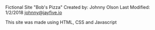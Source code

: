 Fictional Site "Bob's Pizza"
Created by: Johnny Olson            Last Modified: 1/2/2018
            johnny@jayfive.io
            
            
This site was made using HTML, CSS and Javascript